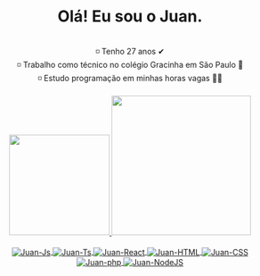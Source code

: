 <div align="center">
  <h1> Olá! Eu sou o Juan.</h1>
  </div>

<br>
  <div align="center">
    ◽ Tenho 27 anos ✔<br>
    ◽ Trabalho como técnico no colégio Gracinha em São Paulo 🤵 <br>
    ◽ Estudo programação em minhas horas vagas 👨‍💻<br>
  </div>
<br>

<div align="center">
  <a href="https://github.com/juanmlima">
  <img height="180em" src="https://github-readme-stats.vercel.app/api?username=juanmlima&show_icons=true&theme=dark&include_all_commits=true&count_private=true"/>
  <img  height="250em" src="https://github-readme-stats.vercel.app/api/top-langs/?username=JuanMLima&theme=dark"/>
</div>

<div align="center" style="display: inline_block"><br>
  <img align="center" alt="Juan-Js" src="https://img.shields.io/badge/JavaScript-F7DF1E?style=for-the-badge&logo=javascript&logoColor=black">
  <img align="center" alt="Juan-Ts" src="https://img.shields.io/badge/TypeScript-007ACC?style=for-the-badge&logo=typescript&logoColor=white">
  <img align="center" alt="Juan-React" src="https://img.shields.io/badge/React-20232A?style=for-the-badge&logo=react&logoColor=61DAFB">
  <img align="center" alt="Juan-HTML" src="https://img.shields.io/badge/HTML5-E34F26?style=for-the-badge&logo=html5&logoColor=white">
  <img align="center" alt="Juan-CSS" src="https://img.shields.io/badge/CSS3-1572B6?style=for-the-badge&logo=css3&logoColor=white">
  <img align="center" alt="Juan-php" src="https://img.shields.io/badge/PHP-777BB4?style=for-the-badge&logo=php&logoColor=white">
  <img align="center" alt="Juan-NodeJS" src="https://img.shields.io/badge/Node.js-43853D?style=for-the-badge&logo=node.js&logoColor=white">
</div>



